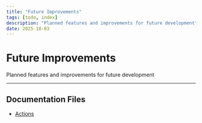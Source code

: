 ```yaml
---
title: "Future Improvements"
tags: [todo, index]
description: "Planned features and improvements for future development"
date: 2025-10-03
---
```


# Future Improvements

Planned features and improvements for future development

---

## Documentation Files

- [Actions](todo/actions)
